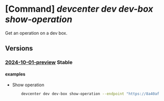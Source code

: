# [Command] _devcenter dev dev-box show-operation_

Get an operation on a dev box.

## Versions

### [2024-10-01-preview](/Resources/data-plane/microsoft.devcenter/L3Byb2plY3RzL3t9L3VzZXJzL3t9L2RldmJveGVzL3t9L29wZXJhdGlvbnMve30=/2024-10-01-preview.xml) **Stable**

<!-- data-plane:microsoft.devcenter /projects/{}/users/{}/devboxes/{}/operations/{} 2024-10-01-preview -->

#### examples

- Show operation
    ```bash
        devcenter dev dev-box show-operation --endpoint "https://8a40af38-3b4c-4672-a6a4-5e964b1870ed-contosodevcenter.centralus.devcenter.azure.com/" --project-name "DevProject" --name "myDevBox" --operation-id "f5dbdfab-fa0e-4831-8d13-25359aa5e680" --user-id "00000000-0000-0000-0000-000000000000"
    ```
